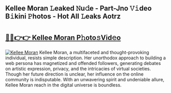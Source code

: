 ## Kellee Moran 𝙻eaked 𝙽u𝚍e - Part-Jno 𝚅𝚒deo B𝚒kini 𝙿hotos - Hot All 𝙻eaks Aotrz

# <h2><a href="http://ld1ofj.urlbe.top/?page=Kellee+Moran">🔗🔗👉👉 Kellee Moran P𝚑oto𝚜Vid𝚎o</a></h2>

[![Kellee Moran](https://i.imgur.com/eBuTRDB.gif)](http://ld1ofj.urlbe.top/?page=Kellee+Moran)
Kellee Moran, a multifaceted and thought-provoking individual, resists simple description. Her unorthodox approach to building a web persona has magnetized and offended followers, generating debates on artistic expression, privacy, and the intricacies of virtual societies. Though her future direction is unclear, her influence on the online community is indisputable. With an unwavering spirit and undeniable allure, Kellee Moran reach in the digital universe is boundless.
